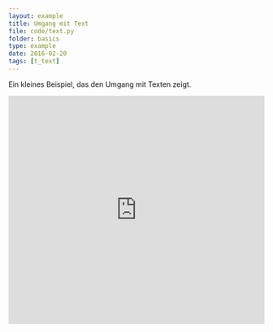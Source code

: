 ```yaml
---
layout: example
title: Umgang mit Text
file: code/text.py
folder: basics
type: example
date: 2016-02-20
tags: [t_text]
---
```


Ein kleines Beispiel, das den Umgang mit Texten zeigt.

<iframe src="https://trinket.io/embed/python/6a9e7df95e" width="100%" height="450" frameborder="0" marginwidth="0" marginheight="0" allowfullscreen></iframe>
